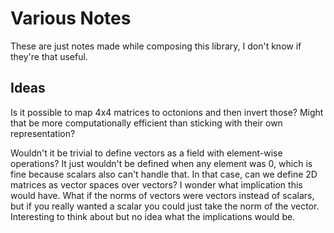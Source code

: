 # Various Notes

These are just notes made while composing this library, I don't know if they're that useful.

## Ideas

Is it possible to map 4x4 matrices to octonions and then invert those? Might that be more
computationally efficient than sticking with their own representation?

Wouldn't it be trivial to define vectors as a field with element-wise operations? It just
wouldn't be defined when any element was 0, which is fine because scalars also can't handle
that. In that case, can we define 2D matrices as vector spaces over vectors? I wonder what
implication this would have. What if the norms of vectors were vectors instead of scalars, but
if you really wanted a scalar you could just take the norm of the vector. Interesting to think
about but no idea what the implications would be.

